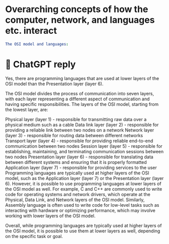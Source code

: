# Overarching concepts of how the computer, network, and languages etc. interact

```yml
The OSI model and languages:
```

# 🤖 ChatGPT reply

Yes, there are programming languages that are used at lower layers of the OSI model than the Presentation layer (layer 6).

The OSI model divides the process of communication into seven layers, with each layer representing a different aspect of communication and having specific responsibilities. The layers of the OSI model, starting from the lowest layer, are:

Physical layer (layer 1) - responsible for transmitting raw data over a physical medium such as a cable
Data link layer (layer 2) - responsible for providing a reliable link between two nodes on a network
Network layer (layer 3) - responsible for routing data between different networks
Transport layer (layer 4) - responsible for providing reliable end-to-end communication between two nodes
Session layer (layer 5) - responsible for establishing, maintaining, and terminating communication sessions between two nodes
Presentation layer (layer 6) - responsible for translating data between different systems and ensuring that it is properly formatted
Application layer (layer 7) - responsible for providing services to the user
Programming languages are typically used at higher layers of the OSI model, such as the Application layer (layer 7) or the Presentation layer (layer 6). However, it is possible to use programming languages at lower layers of the OSI model as well. For example, C and C++ are commonly used to write code for operating systems and network drivers, which operate at the Physical, Data Link, and Network layers of the OSI model. Similarly, Assembly language is often used to write code for low-level tasks such as interacting with hardware or optimizing performance, which may involve working with lower layers of the OSI model.

Overall, while programming languages are typically used at higher layers of the OSI model, it is possible to use them at lower layers as well, depending on the specific task or goal.
